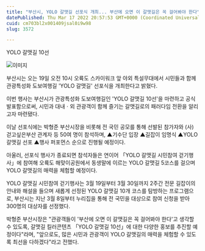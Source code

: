 ```yaml
---
title: "부산시, YOLO 갈맷길 선포식 개최... 부산에 오면 이 갈맷길은 꼭 걸어봐야 한다"
datePublished: Thu Mar 17 2022 20:57:53 GMT+0000 (Coordinated Universal Time)
cuid: cm703bl2x001409jsal0i9w98
slug: 3572

---
```



YOLO 갈맷길 10선

![이미지](https://cdn.hashnode.com/res/hashnode/image/upload/v1739254663815/96859927-8627-45d2-b090-73ca04b1d9eb.png)

부산시는 오는 19일 오전 10시 오륙도 스카이워크 앞 야외 특설무대에서 시민들과 함께 관광특성화 도보여행길 'YOLO 갈맷길' 선포식을 개최한다고 밝혔다.

이번 행사는 부산시가 관광특성화 도보여행길인 'YOLO 갈맷길 10선'을 마련하고 공식 발표함으로써, 시민과 대내ㆍ외 관광객이 함께 즐기는 갈맷길로의 패러다임 전환을 알리고자 마련됐다.

이날 선포식에는 박형준 부산시장을 비롯해 전 국민 공모를 통해 선발된 참가자와 (사)걷고싶은부산 관계자 등 50여 명이 참석하며, ▲기수단 입장 ▲길잡이 임명식 ▲YOLO 갈맷길 선포 ▲행사 퍼포먼스 순으로 진행될 예정이다.

아울러, 선포식 행사가 종료되면 참석자들은 연이어 「YOLO 갈맷길 시민참여 걷기행사」에 참여해 오륙도 해맞이공원에서 동생말에 이르는 YOLO 갈맷길 5코스를 걸으며 YOLO 갈맷길의 매력을 체험할 예정이다.

YOLO 갈맷길 시민참여 걷기행사는 3월 19일부터 3월 30일까지 2주간 전문 길잡이의 안내와 해설을 들으며 새롭게 선정된 YOLO 갈맷길 10개 코스를 탐방하는 프로그램으로, 부산시는 지난 3월 8일부터 누리집을 통해 전 국민을 대상으로 참여 신청을 받아 300명의 대상자를 선정했다.

박형준 부산시장은 "관광객들이 '부산에 오면 이 갈맷길은 꼭 걸어봐야 한다'고 생각할 수 있도록, 갈맷길 킬러콘텐츠 「YOLO 갈맷길 10선」에 대한 다양한 홍보를 추진할 예정이다"라며, "앞으로도, 많은 시민과 관광객이 YOLO 갈맷길의 매력을 체험할 수 있도록 최선을 다하겠다"라고 전했다.